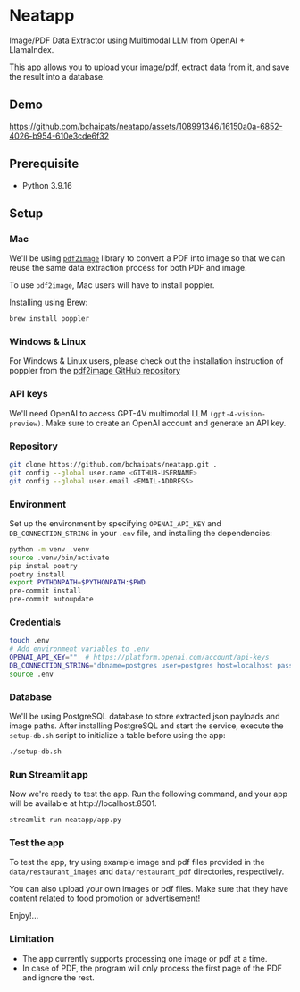 # Neatapp
Image/PDF Data Extractor using Multimodal LLM from OpenAI + LlamaIndex.

This app allows you to upload your image/pdf, extract data from it, and save the result into a database.

## Demo
https://github.com/bchaipats/neatapp/assets/108991346/16150a0a-6852-4026-b954-610e3cde6f32

## Prerequisite

- Python 3.9.16

## Setup

### Mac
We'll be using [`pdf2image`](https://github.com/Belval/pdf2image) library to convert a PDF into image so that we can reuse the same data extraction process for both PDF and image.

To use `pdf2image`, Mac users will have to install poppler.

Installing using Brew:
```bash
brew install poppler
```

### Windows & Linux

For Windows & Linux users, please check out the installation instruction of poppler from the [pdf2image GitHub repository](https://github.com/Belval/pdf2image?tab=readme-ov-file#how-to-install)

### API keys

We'll need OpenAI to access GPT-4V multimodal LLM `(gpt-4-vision-preview)`. Make sure to create an OpenAI account and generate an API key.

### Repository
```bash
git clone https://github.com/bchaipats/neatapp.git .
git config --global user.name <GITHUB-USERNAME>
git config --global user.email <EMAIL-ADDRESS>
```

### Environment
Set up the environment by specifying `OPENAI_API_KEY` and `DB_CONNECTION_STRING` in your `.env` file, and installing the dependencies:
```bash
python -m venv .venv
source .venv/bin/activate
pip instal poetry
poetry install
export PYTHONPATH=$PYTHONPATH:$PWD
pre-commit install
pre-commit autoupdate
```

### Credentials
```bash
touch .env
# Add environment variables to .env
OPENAI_API_KEY=""  # https://platform.openai.com/account/api-keys
DB_CONNECTION_STRING="dbname=postgres user=postgres host=localhost password=postgres"
source .env
```

### Database
We'll be using PostgreSQL database to store extracted json payloads and image paths. After installing PostgreSQL and start the service, execute the `setup-db.sh` script to initialize a table before using the app:
```bash
./setup-db.sh
```

### Run Streamlit app
Now we're ready to test the app. Run the following command, and your app will be available at http://localhost:8501.
```bash
streamlit run neatapp/app.py
```

### Test the app
To test the app, try using example image and pdf files provided in the `data/restaurant_images` and `data/restaurant_pdf` directories, respectively.

You can also upload your own images or pdf files. Make sure that they have content related to food promotion or advertisement!

Enjoy!...

### Limitation
- The app currently supports processing one image or pdf at a time.
- In case of PDF, the program will only process the first page of the PDF and ignore the rest.
